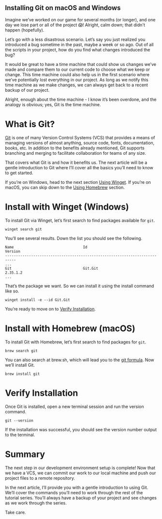 ## Installing Git on macOS and Windows

Imagine we’ve worked on our game for several months (or longer), and one day we lose part or all of the project 😱! Alright, calm down; that didn't happen (hopefully).

Let’s go with a less disastrous scenario. Let’s say you just realized you introduced a bug sometime in the past, maybe a week or so ago. Out of all the scripts in your project, how do you find what changes introduced the bug?

It would be great to have a time machine that could show us changes we’ve made and compare them to our current code to choose what we keep or change. This time machine could also help us in the first scenario where we’ve potentially lost everything in our project. As long as we notify this time machine as we make changes, we can always get back to a recent backup of our project.

Alright, enough about the time machine - I know it’s been overdone, and the analogy is obvious; yes, Git is the time machine.

# What is Git?
[Git](https://git-scm.com/) is one of many Version Control Systems (VCS) that provides a means of managing versions of almost anything, source code, fonts, documentation, books, etc. In addition to the benefits already mentioned, Git supports branching and merging to facilitate collaboration for teams of any size.

That covers what Git is and how it benefits us. The next article will be a gentle introduction to Git where I’ll cover all the basics you’ll need to know to get started.

If you’re on Windows, head to the next section [Using Winget](#heading-install-with-winget-windows). If you’re on macOS, you can skip down to the [Using Homebrew](#heading-install-with-homebrew-macos) section.

# Install with Winget (Windows)

To install Git via Winget, let’s first search to find packages available for `git`.

```
winget search git
```

You’ll see several results. Down the list you should see the following.

```
Name                                Id                             Version
---------------------------------------------------------------------------
...
Git                                 Git.Git                        2.35.1.2
...
```

That’s the package we want. So we can install it using the install command like so.

```
winget install -e --id Git.Git
```

You’re ready to move on to [Verify Installation](#heading-verify-installation).

# Install with Homebrew (macOS)

To install Git with Homebrew, let’s first search to find packages for `git`.

```
brew search git
```

You can also search at brew.sh, which will lead you to the [git formula](https://formulae.brew.sh/formula/git#default). 
Now we’ll install Git.

```
brew install git
```

# Verify Installation

Once Git is installed, open a new terminal session and run the version command.

```
git --version
```

If the installation was successful, you should see the version number output to the terminal.

# Summary

The next step in our development environment setup is complete! Now that we have a VCS, we can commit our work to our local machine and push our project files to a remote repository.

In the next article, I’ll provide you with a gentle introduction to using Git. We’ll cover the commands you’ll need to work through the rest of the tutorial series. You’ll always have a backup of your project and see changes as we work through the series.

Take care.